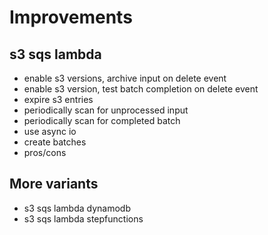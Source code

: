 # Improvements

## s3 sqs lambda
* enable s3 versions, archive input on delete event
* enable s3 version, test batch completion on delete event
* expire s3 entries
* periodically scan for unprocessed input
* periodically scan for completed batch
* use async io
* create batches
* pros/cons

## More variants
* s3 sqs lambda dynamodb
* s3 sqs lambda stepfunctions
